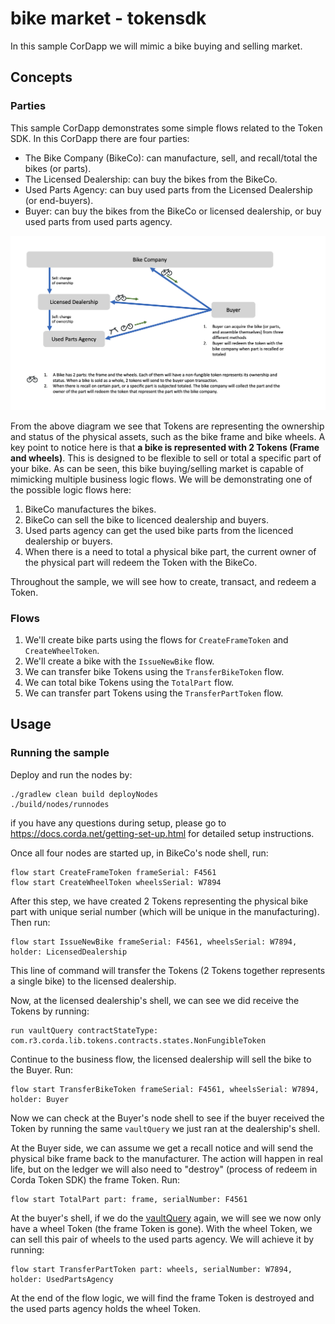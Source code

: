 # bike market - tokensdk

In this sample CorDapp we will mimic a bike buying and selling market.


## Concepts


### Parties

This sample CorDapp demonstrates some simple flows related to the Token SDK. In this CorDapp there are four parties:

- The Bike Company (BikeCo): can manufacture, sell, and recall/total the bikes (or parts).
- The Licensed Dealership: can buy the bikes from the BikeCo.
- Used Parts Agency: can buy used parts from the Licensed Dealership (or end-buyers).
- Buyer: can buy the bikes from the BikeCo or licensed dealership, or buy used parts from used parts agency.


![alt text](./diagram/pic1.png)

From the above diagram we see that Tokens are representing the ownership and status of the physical assets, such as the bike frame 
and bike wheels. A key point to notice here is that **a bike is represented with 2 Tokens (Frame and wheels)**. This is designed 
to be flexible to sell or total a specific part of your bike. As can be seen, this bike buying/selling market is capable 
of mimicking multiple business logic flows. We will be demonstrating one of the possible logic flows here:

1. BikeCo manufactures the bikes.
2. BikeCo can sell the bike to licenced dealership and buyers.
3. Used parts agency can get the used bike parts from the licenced dealership or buyers.
4. When there is a need to total a physical bike part, the current owner of the physical part will redeem the Token with the BikeCo.

Throughout the sample, we will see how to create, transact, and redeem a Token.



### Flows
1. We'll create bike parts using the flows for `CreateFrameToken` and `CreateWheelToken`.
2. We'll create a bike with the `IssueNewBike` flow.
3. We can transfer bike Tokens using the `TransferBikeToken` flow.
4. We can total bike Tokens using the `TotalPart` flow.
5. We can transfer part Tokens using the `TransferPartToken` flow.


## Usage

### Running the sample

Deploy and run the nodes by:
```
./gradlew clean build deployNodes
./build/nodes/runnodes
```
if you have any questions during setup, please go to https://docs.corda.net/getting-set-up.html for detailed setup instructions.

Once all four nodes are started up, in BikeCo's node shell, run:
```
flow start CreateFrameToken frameSerial: F4561
flow start CreateWheelToken wheelsSerial: W7894
```
After this step, we have created 2 Tokens representing the physical bike part with unique serial number (which will be unique in the manufacturing).
Then run:
```
flow start IssueNewBike frameSerial: F4561, wheelsSerial: W7894, holder: LicensedDealership
```
This line of command will transfer the Tokens (2 Tokens together represents a single bike) to the licensed dealership.

Now, at the licensed dealership's shell, we can see we did receive the Tokens by running:
```
run vaultQuery contractStateType: com.r3.corda.lib.tokens.contracts.states.NonFungibleToken
```
Continue to the business flow, the licensed dealership will sell the bike to the Buyer. Run:
```
flow start TransferBikeToken frameSerial: F4561, wheelsSerial: W7894, holder: Buyer
```

Now we can check at the Buyer's node shell to see if the buyer received the Token by running the same `vaultQuery` we just ran at the dealership's shell.

At the Buyer side, we can assume we get a recall notice and will send the physical bike frame back to the manufacturer. The action will happen in real life, 
but on the ledger we will also need to "destroy" (process of redeem in Corda Token SDK) the frame Token. Run:
```
flow start TotalPart part: frame, serialNumber: F4561
```
At the buyer's shell, if we do the [vaultQuery](https://docs.corda.net/docs/corda-os/api-vault-query.html#api-vault-query) again, we will see we now only have a wheel Token (the frame Token is gone). With the wheel Token, we can sell 
this pair of wheels to the used parts agency. We will achieve it by running:
```
flow start TransferPartToken part: wheels, serialNumber: W7894, holder: UsedPartsAgency
```
At the end of the flow logic, we will find the frame Token is destroyed and the used parts agency holds the wheel Token.

